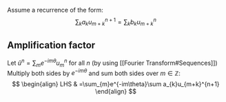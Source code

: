 Assume a recurrence of the form:
$$
\sum_{k}a_{k}u_{m+k}^{n+1}=\sum_{k}b_{k}u_{m+k}^{n}
$$
## Amplification factor
Let $\hat{u}^n=\sum_{m}e^{-im\theta}u_{m}^n$ for all $n$ (by using [[Fourier Transform#Sequences]])
Multiply both sides by $e^{-im\theta}$ and sum both sides over $m\in \mathbb{Z}$:
$$
\begin{align}
LHS & =\sum_{m}e^{-im\theta}\sum a_{k}u_{m+k}^{n+1}
\end{align}
$$